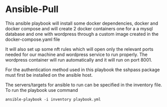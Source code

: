 # Ansible-Pull

This ansible playbook will install some docker dependencies, docker and docker compose and will create 2 docker containers one for a a mysql database and one with wordpress through a custom image created in the docker-compose.yaml file

It will also set up some nft rules which will  open only the relevant ports needed for our machine and wordpress service to run properly. The wordpress container will run automatically and it will run on port 8001.

For the authentication method used in this playbook the sshpass package must first be installed on the ansible host.

The servers/targets for ansible to run can be specified in the inventory file. To run the playbook use command  
```
ansible-playbook -i inventory playbook.yml
````

